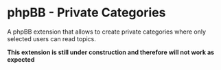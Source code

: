 # phpBB - Private Categories

A phpBB extension that allows to create private categories where only selected users can read topics.

**This extension is still under construction and therefore will not work as expected**